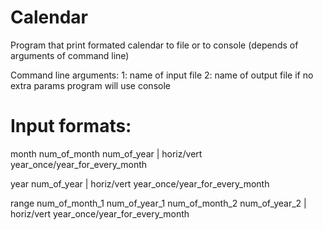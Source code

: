 # Calendar
Program that print formated calendar to file or to console (depends of arguments of command line)

Command line arguments: 1: name of input file 2: name of output file
if no extra params program will use console

# Input formats:

month num_of_month num_of_year | horiz/vert year_once/year_for_every_month

year num_of_year | horiz/vert year_once/year_for_every_month

range num_of_month_1 num_of_year_1 num_of_month_2 num_of_year_2 | horiz/vert year_once/year_for_every_month
